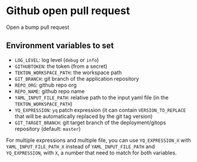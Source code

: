 # Github open pull request

Open a bump pull request

## Environment variables to set

* `LOG_LEVEL`: log level (`debug` or `info`)
* `GITHUBTOKEN`: the token (from a secret)
* `TEKTON_WORKSPACE_PATH`: the workspace path
* `GIT_BRANCH`: git branch of the application repository
* `REPO_ORG`: github repo org
* `REPO_NAME`: github repo name
* `YAML_INPUT_FILE_PATH`: relative path to the input yaml file (in the `TEKTON_WORKSPACE_PATH`)
* `YQ_EXPRESSION`: `yq` patch expression (it can contain `VERSION_TO_REPLACE` that will be automatically replaced by the git tag version)
* `GIT_TARGET_BRANCH`: git target branch of the deployment/gitops repository (default: `master`)

For multiple expressions and multiple file, you can use `YQ_EXPRESSION_X` with `YAML_INPUT_FILE_PATH_X` instead of `YAML_INPUT_FILE_PATH` and `YQ_EXPRESSION`, with `X`, a number that need to match for both variables.
